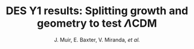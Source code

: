 ---
number: "42"
title: "DES Y1 results: Splitting growth and geometry to test $\\Lambda$CDM"
arxiv_link: "https://arxiv.org/abs/2010.05924"
arxiv_id: "2010.05924"
author: "J. Muir, E. Baxter, V. Miranda, <em>et al.</em>"
reviewed: False
---